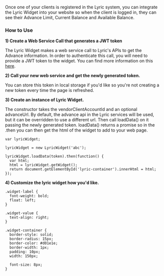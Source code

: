 Once one of your clients is registered in the Lyric system, you can integrate the Lyric Widget into your website so when the client is logged in, they can see their Advance Limit, Current Balance and Available Balance.

### How to Use

**1) Create a Web Service Call that generates a JWT token**

The Lyric Widget makes a web service call to Lyric's APIs to get the Advance information.  In order to authenticate this call, you will need to provide a JWT token to the widget.  You can find more information on this [here](!Demo_Integration_Server/Token_Api).

**2) Call your new web service and get the newly generated token.**  

You can store this token in local storage if you'd like so you're not creating a new token every time the page is refreshed.

**3) Create an instance of Lyric Widget.**  

The constructor takes the vendorClientAccountId and an optional advanceUrl.  By default, the advance api in the Lyric services will be used, but it can be overridden to use a different url.  Then call loadData() on it passing the newly generated token.  loadData() returns a promise so in the .then you can then get the html of the widget to add to your web page.

    var lyricWidget;

    lyricWidget = new LyricWidget('abc');

    lyricWidget.loadData(token).then(function() {
      var html;
      html = lyricWidget.getWidget();
      return document.getElementById('lyric-container').innerHtml = html;
    });

**4) Customize the lyric widget how you'd like.**

    .widget-label {
      font-weight: bold;
      float: left;
    }

    .widget-value {
      text-align: right;
    }

    .widget-container {
      border-style: solid;
      border-radius: 15px;
      border-color: #d01e1e;
      border-width: 1px;
      padding: 10px;
      width: 150px;

      font-size: 8px;
    }